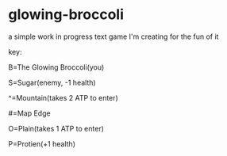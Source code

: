 # glowing-broccoli
a simple work in progress text game I'm creating for the fun of it

key:

B=The Glowing Broccoli(you)

S=Sugar(enemy, -1 health)

^=Mountain(takes 2 ATP to enter)

#=Map Edge

O=Plain(takes 1 ATP to enter)

P=Protien(+1 health)
